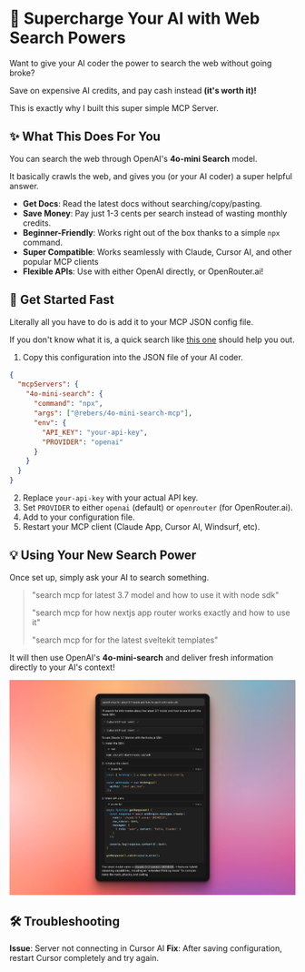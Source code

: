 # 🔎 Supercharge Your AI with Web Search Powers

Want to give your AI coder the power to search the web without going broke?

Save on expensive AI credits, and pay cash instead **(it's worth it)!**

This is exactly why I built this super simple MCP Server.

## ✨ What This Does For You

You can search the web through OpenAI's **4o-mini Search** model.

It basically crawls the web, and gives you (or your AI coder) a super helpful answer.

- **Get Docs**: Read the latest docs without searching/copy/pasting.
- **Save Money**: Pay just 1-3 cents per search instead of wasting monthly credits.
- **Beginner-Friendly**: Works right out of the box thanks to a simple `npx` command.
- **Super Compatible**: Works seamlessly with Claude, Cursor AI, and other popular MCP clients
- **Flexible APIs**: Use with either OpenAI directly, or OpenRouter.ai!

## 🚀 Get Started Fast

Literally all you have to do is add it to your MCP JSON config file.

If you don't know what it is, a quick search like [this one](https://www.google.com/search?q=mcp+setup+cursor+ai) should help you out.

1. Copy this configuration into the JSON file of your AI coder.

```json
{
  "mcpServers": {
    "4o-mini-search": {
      "command": "npx",
      "args": ["@rebers/4o-mini-search-mcp"],
      "env": {
        "API_KEY": "your-api-key",
        "PROVIDER": "openai"
      }
    }
  }
}
```

2. Replace `your-api-key` with your actual API key.
3. Set `PROVIDER` to either `openai` (default) or `openrouter` (for OpenRouter.ai).
4. Add to your configuration file.
5. Restart your MCP client (Claude App, Cursor AI, Windsurf, etc).

## 💡 Using Your New Search Power

Once set up, simply ask your AI to search something.

> "search mcp for latest 3.7 model and how to use it with node sdk"
> 
> "search mcp for how nextjs app router works exactly and how to use it"
> 
> "search mcp for for the latest sveltekit templates"

It will then use OpenAI's **4o-mini-search** and deliver fresh information directly to your AI's context!

![Example Output](images/example.png)

## 🛠️ Troubleshooting

**Issue**: Server not connecting in Cursor AI
**Fix**: After saving configuration, restart Cursor completely and try again.
